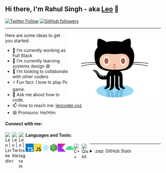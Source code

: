 ## Hi there, I'm Rahul Singh - aka [Leo][github] 👋

[![Twitter Follow](https://img.shields.io/twitter/follow/Leo_5661?style=for-the-badge&logo=x&logoColor=%23000000&color=1975D1)][follow_twitter]
[![GitHub followers](https://img.shields.io/github/followers/leo5661?style=for-the-badge&logo=github&logoColor=%23000000&color=%23EF2D5E)][github]

---

<img align='right' src="https://github.com/Leo5661/Leo5661/blob/master/images/github_octocat.gif" width='300'>

Here are some ideas to get you started:

- 🔭 I’m currently working as Full Stack
- 🌱 I’m currently learning systems design 😄
- 👯 I’m looking to collaborate with other coders 
- ⚡ Fun fact: I love to play Pc game.
- 💬 Ask me about how to code.
- 📫 How to reach me: [leocoder.xyz](https://leocoder.xyz/)
- 😄 Pronouns: He/Him

#### Connect with me:

[<img align="left" alt="Leo | Linkedin" width="22px" src="https://unpkg.com/simple-icons@v3/icons/linkedin.svg" />][LinkedIn]
[<img align="left" alt="Leo | Twitter" width="22px" src="https://unpkg.com/simple-icons@v3/icons/twitter.svg" />][Twitter]
[<img align="left" alt="Leo | Instagram" width="22px" src="https://unpkg.com/simple-icons@v3/icons/instagram.svg" />][Instagram]

#### Languages and Tools:

<img align="left" alt="TypeScript" width="26px" src="https://raw.githubusercontent.com/github/explore/80688e429a7d4ef2fca1e82350fe8e3517d3494d/topics/typescript/typescript.png"/> <img align="left" alt="JavaScript" width="26px" src="https://raw.githubusercontent.com/github/explore/80688e429a7d4ef2fca1e82350fe8e3517d3494d/topics/javascript/javascript.png"/>
<img align="left" alt="React" width="26px" src="https://raw.githubusercontent.com/github/explore/80688e429a7d4ef2fca1e82350fe8e3517d3494d/topics/react/react.png" />
<img align="left" alt="Nodejs" width="26px" src="https://raw.githubusercontent.com/github/explore/80688e429a7d4ef2fca1e82350fe8e3517d3494d/topics/nodejs/nodejs.png" />
<img align="left" alt="Kotlin" width="26px" src="https://raw.githubusercontent.com/github/explore/80688e429a7d4ef2fca1e82350fe8e3517d3494d/topics/kotlin/kotlin.png"/>
<img align="left" alt="Android" width="26px" src="https://raw.githubusercontent.com/github/explore/80688e429a7d4ef2fca1e82350fe8e3517d3494d/topics/android/android.png"/>
<img align="left" alt="C++" width="26px" src="https://upload.wikimedia.org/wikipedia/commons/thumb/1/18/ISO_C%2B%2B_Logo.svg/306px-ISO_C%2B%2B_Logo.svg.png"/>
<img align="left" alt="Qiskit" width="26px" src="https://avatars3.githubusercontent.com/u/30696987?s=280&v=4"/>

---

<details>
  <summary>:zap: GitHub Stats</summary>

  <img align="left" alt="Leo's GitHub Stats" src="https://github-readme-stats-leo5661.vercel.app/api?username=Leo5661&count_private=true&show_icons=true&hide_border=true&theme=dark" />
  <img align="center" alt="Leo's Language Stats" src="https://github-readme-stats-leo5661.vercel.app/api/top-langs/?username=Leo5661&layout=compact&theme=dark" /> 

</details>
<!-- Links -->

[github]: https://github.com/Leo5661
[twitter]: https://twitter.com/Leo_5661
[follow_twitter]: https://twitter.com/intent/follow?screen_name=Leo_5661
[linkedin]: https://www.linkedin.com/in/leocoder/
[leetcode]: https://leetcode.com/leo1_/
[instagram]: https://www.instagram.com/leo_coder/

